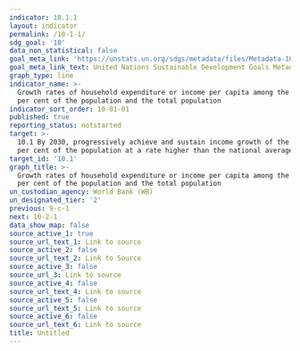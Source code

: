 ```yaml
---
indicator: 10.1.1
layout: indicator
permalink: /10-1-1/
sdg_goal: '10'
data_non_statistical: false
goal_meta_link: 'https://unstats.un.org/sdgs/metadata/files/Metadata-10-01-01.pdf'
goal_meta_link_text: United Nations Sustainable Development Goals Metadata (PDF 221 KB)
graph_type: line
indicator_name: >-
  Growth rates of household expenditure or income per capita among the bottom 40
  per cent of the population and the total population
indicator_sort_order: 10-01-01
published: true
reporting_status: notstarted
target: >-
  10.1 By 2030, progressively achieve and sustain income growth of the bottom 40
  per cent of the population at a rate higher than the national average
target_id: '10.1'
graph_title: >-
  Growth rates of household expenditure or income per capita among the bottom 40
  per cent of the population and the total population
un_custodian_agency: World Bank (WB)
un_designated_tier: '2'
previous: 9-c-1
next: 10-2-1
data_show_map: false
source_active_1: true
source_url_text_1: Link to source
source_active_2: false
source_url_text_2: Link to Source
source_active_3: false
source_url_3: Link to source
source_active_4: false
source_url_text_4: Link to source
source_active_5: false
source_url_text_5: Link to source
source_active_6: false
source_url_text_6: Link to source
title: Untitled
---
```

